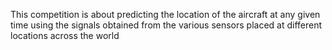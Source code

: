 This competition is about predicting the location of the aircraft at any given time using the signals obtained from the various sensors placed at different locations across the world
